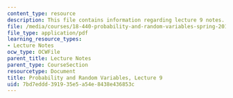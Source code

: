 ```yaml
---
content_type: resource
description: This file contains information regarding lecture 9 notes.
file: /media/courses/18-440-probability-and-random-variables-spring-2014/7bd7eddd391935e5a54e8438e436853c_MIT18_440S14_Lecture9.pdf
file_type: application/pdf
learning_resource_types:
- Lecture Notes
ocw_type: OCWFile
parent_title: Lecture Notes
parent_type: CourseSection
resourcetype: Document
title: Probability and Random Variables, Lecture 9
uid: 7bd7eddd-3919-35e5-a54e-8438e436853c
---
```

